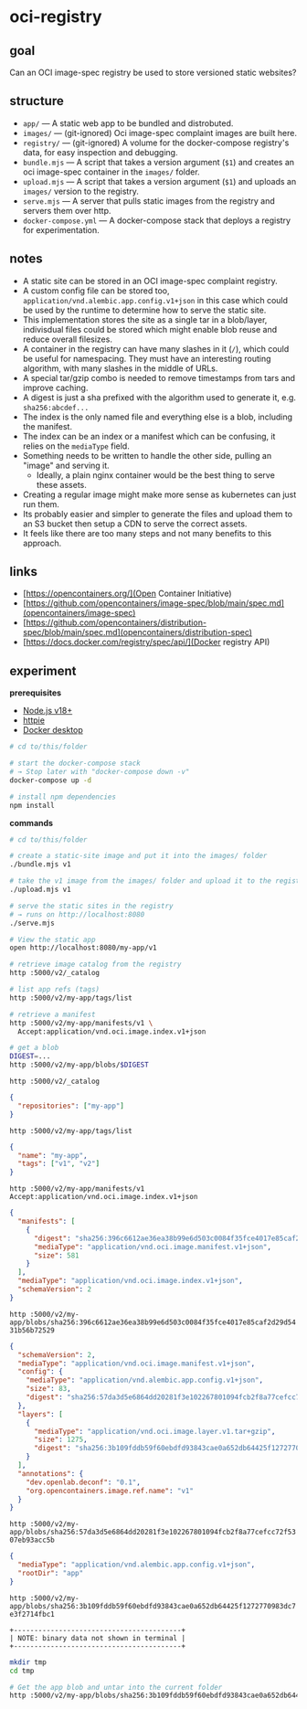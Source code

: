 # oci-registry

## goal

Can an OCI image-spec registry be used to store versioned static websites?

## structure

- `app/` — A static web app to be bundled and distrobuted.
- `images/` — (git-ignored) Oci image-spec complaint images are built here.
- `registry/` — (git-ignored) A volume for the docker-compose registry's data,
  for easy inspection and debugging.
- `bundle.mjs` — A script that takes a version argument (`$1`) and creates an oci image-spec container in the `images/` folder.
- `upload.mjs` — A script that takes a version argument (`$1`) and uploads an `images/` version to the registry.
- `serve.mjs` — A server that pulls static images from the registry and servers them over http.
- `docker-compose.yml` — A docker-compose stack that deploys a registry for experimentation.

## notes

- A static site can be stored in an OCI image-spec complaint registry.
- A custom config file can be stored too, `application/vnd.alembic.app.config.v1+json` in this case which could
  be used by the runtime to determine how to serve the static site.
- This implementation stores the site as a single tar in a blob/layer,
  indivisdual files could be stored which might enable blob reuse and reduce overall filesizes.
- A container in the registry can have many slashes in it (`/`), which could be useful for namespacing.
  They must have an interesting routing algorithm, with many slashes in the middle of URLs.
- A special tar/gzip combo is needed to remove timestamps from tars and improve caching.
- A digest is just a sha prefixed with the algorithm used to generate it, e.g. `sha256:abcdef...`
- The index is the only named file and everything else is a blob, including the manifest.
- The index can be an index or a manifest which can be confusing, it relies on the `mediaType` field.
- Something needs to be written to handle the other side, pulling an "image" and serving it.
  - Ideally, a plain nginx container would be the best thing to serve these assets.
- Creating a regular image might make more sense as kubernetes can just run them.
- Its probably easier and simpler to generate the files and upload them to an S3 bucket then setup a CDN to serve the correct assets.
- It feels like there are too many steps and not many benefits to this approach.

## links

- [https://opencontainers.org/](Open Container Initiative)
- [https://github.com/opencontainers/image-spec/blob/main/spec.md](opencontainers/image-spec)
- [https://github.com/opencontainers/distribution-spec/blob/main/spec.md](opencontainers/distribution-spec)
- [https://docs.docker.com/registry/spec/api/](Docker registry API)

## experiment

**prerequisites**

- [Node.js v18+](https://nodejs.org/en/)
- [httpie](https://httpie.io/cli)
- [Docker desktop](https://docs.docker.com/desktop/)

```sh
# cd to/this/folder

# start the docker-compose stack
# → Stop later with "docker-compose down -v"
docker-compose up -d

# install npm dependencies
npm install
```

**commands**

```sh
# cd to/this/folder

# create a static-site image and put it into the images/ folder
./bundle.mjs v1

# take the v1 image from the images/ folder and upload it to the registry
./upload.mjs v1

# serve the static sites in the registry
# → runs on http://localhost:8080
./serve.mjs

# View the static app
open http://localhost:8080/my-app/v1

# retrieve image catalog from the registry
http :5000/v2/_catalog

# list app refs (tags)
http :5000/v2/my-app/tags/list

# retrieve a manifest
http :5000/v2/my-app/manifests/v1 \
  Accept:application/vnd.oci.image.index.v1+json

# get a blob
DIGEST=...
http :5000/v2/my-app/blobs/$DIGEST
```

`http :5000/v2/_catalog`

```json
{
  "repositories": ["my-app"]
}
```

`http :5000/v2/my-app/tags/list`

```json
{
  "name": "my-app",
  "tags": ["v1", "v2"]
}
```

`http :5000/v2/my-app/manifests/v1 Accept:application/vnd.oci.image.index.v1+json`

```json
{
  "manifests": [
    {
      "digest": "sha256:396c6612ae36ea38b99e6d503c0084f35fce4017e85caf2d29d5431b56b72529",
      "mediaType": "application/vnd.oci.image.manifest.v1+json",
      "size": 581
    }
  ],
  "mediaType": "application/vnd.oci.image.index.v1+json",
  "schemaVersion": 2
}
```

`http :5000/v2/my-app/blobs/sha256:396c6612ae36ea38b99e6d503c0084f35fce4017e85caf2d29d5431b56b72529`

```json
{
  "schemaVersion": 2,
  "mediaType": "application/vnd.oci.image.manifest.v1+json",
  "config": {
    "mediaType": "application/vnd.alembic.app.config.v1+json",
    "size": 83,
    "digest": "sha256:57da3d5e6864dd20281f3e102267801094fcb2f8a77cefcc72f5307eb93acc5b"
  },
  "layers": [
    {
      "mediaType": "application/vnd.oci.image.layer.v1.tar+gzip",
      "size": 1275,
      "digest": "sha256:3b109fddb59f60ebdfd93843cae0a652db64425f1272770983dc7e3f2714fbc1"
    }
  ],
  "annotations": {
    "dev.openlab.deconf": "0.1",
    "org.opencontainers.image.ref.name": "v1"
  }
}
```

`http :5000/v2/my-app/blobs/sha256:57da3d5e6864dd20281f3e102267801094fcb2f8a77cefcc72f5307eb93acc5b`

```json
{
  "mediaType": "application/vnd.alembic.app.config.v1+json",
  "rootDir": "app"
}
```

`http :5000/v2/my-app/blobs/sha256:3b109fddb59f60ebdfd93843cae0a652db64425f1272770983dc7e3f2714fbc1`

```
+-----------------------------------------+
| NOTE: binary data not shown in terminal |
+-----------------------------------------+
```

```sh
mkdir tmp
cd tmp

# Get the app blob and untar into the current folder
http :5000/v2/my-app/blobs/sha256:3b109fddb59f60ebdfd93843cae0a652db64425f1272770983dc7e3f2714fbc1 | tar -xz
```
